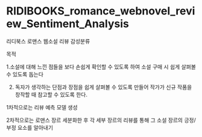 # RIDIBOOKS_romance_webnovel_review_Sentiment_Analysis
리디북스 로맨스 웹소설 리뷰 감성분류


목적

1.소설에 대해 느낀 점들을 보다 손쉽게 확인할 수 있도록 하여 소설 구매 시 쉽게 살펴볼 수 있도록 돕는다

2. 독자가 생각하는 단점과 장점을 쉽게 살펴볼 수 있도록 만들어 작가가 신규 작품을 창작할 때 참고할 수 있도록 한다.



1차적으로는 리뷰 예측 모델 생성

2차적으로는 로맨스 장르 세분화한 후 각 세부 장르의 리뷰를 통해 그 소설 장르의 긍정/부정 요소를 알아내기 


